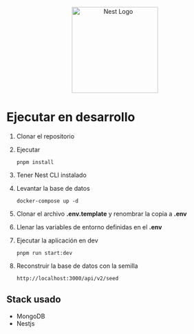 <p align="center">
  <a href="http://nestjs.com/" target="blank"><img src="https://nestjs.com/img/logo-small.svg" width="200" alt="Nest Logo" /></a>
</p>

# Ejecutar en desarrollo

1. Clonar el repositorio
2. Ejecutar

   ```
   pnpm install
   ```

3. Tener Nest CLI instalado

4. Levantar la base de datos

   ```
   docker-compose up -d
   ```

5. Clonar el archivo **.env.template** y renombrar la copia a **.env**

6. Llenar las variables de entorno definidas en el **.env**

7. Ejecutar la aplicación en dev

   ```
   pnpm run start:dev
   ```

8. Reconstruir la base de datos con la semilla
   ```
   http://localhost:3000/api/v2/seed
   ```

## Stack usado

- MongoDB
- Nestjs
